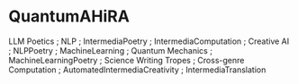 # QuantumAHiRA
LLM Poetics ; NLP ; IntermediaPoetry ; IntermediaComputation ; Creative AI ; NLPPoetry ; MachineLearning ; Quantum Mechanics ; MachineLearningPoetry ; Science Writing Tropes ; Cross-genre Computation ; AutomatedIntermediaCreativity ; IntermediaTranslation
